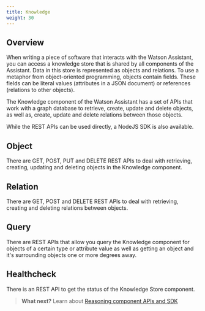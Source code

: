 ```yaml
---
title: Knowledge 
weight: 30
---
```


## Overview

When writing a piece of software that interacts with the Watson Assistant, you can access a knowledge store that is shared by all components of the Assistant.  Data in this store is represented as objects and relations.  To use a metaphor from object-oriented programming, objects contain fields.  These fields can be literal values (attributes in a JSON document) or references (relations to other objects).

The Knowledge component of the Watson Assistant has a set of APIs that work with a graph database to retrieve, create, update and delete objects, as well as, create, update and delete relations between those objects.  

While the REST APIs can be used directly, a NodeJS SDK is also available.

## Object

There are GET, POST, PUT and DELETE REST APIs to deal with retrieving, creating, updating and deleting objects in the Knowledge component.

## Relation

There are GET, POST and DELETE REST APIs to deal with retrieving, creating and deleting relations between objects.

## Query

There are REST APIs that allow you query the Knowledge component for objects of a certain type or attribute value as well as getting an object and it's surrounding objects one or more degrees away.

## Healthcheck

There is an REST API to get the status of the Knowledge Store component.

>**What next?**  Learn about [Reasoning component APIs and SDK]({{site.baseurl}}/understand-service/agent-subscription)
